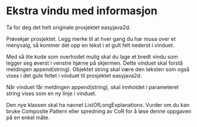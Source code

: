 # Ekstra vindu med informasjon
Ta for deg det helt originale prosjektet easyjava2d.

Prøvekjør prosjektet. Legg merke til at hver gang du har musa over et menyvalg, så kommer det opp en tekst i et gult felt nederst i vinduet.

Med så lite kode som overhodet mulig skal du lage et bredt vindu som legger seg øverst i venstre hjørne på skjermen. Dette vinduet skal forstå meldingen append(string). Objektet string skal være den teksten som også vises i det gule feltet i vinduet til prosjektet easyjava2d.

Når vinduet får meldingen append(string), skal innholdet i parameteret string vises som en ny linje i vinduet.

Den nye klassen skal ha navnet ListOfLongExplanations.
Vurder om du kan bruke Composite Pattern eller spredning av CoR for å løse denne oppgaven på en enkel måte.